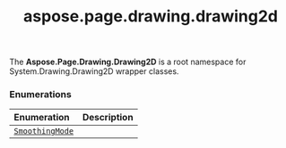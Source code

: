 ﻿---
title: aspose.page.drawing.drawing2d
second_title: Aspose.Page for Python via .NET API References
description: 
type: docs
weight: 10
url: /python-net/aspose.page.drawing.drawing2d/
is_root: false
---

The **Aspose.Page.Drawing.Drawing2D**  is a root namespace for System.Drawing.Drawing2D wrapper classes.

### Enumerations
| Enumeration | Description |
| :- | :- |
| [`SmoothingMode`](/page/python-net/aspose.page.drawing.drawing2d/smoothingmode) |  |


